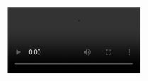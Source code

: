 
<video src="video/DevContabil.mp4" type="video/mp4">

### Dev Contabil
 
Projeto feito com o meu mentor "Rodolfo Mori", Utilizando HTML e CSS para a criação do layout (Figma)
